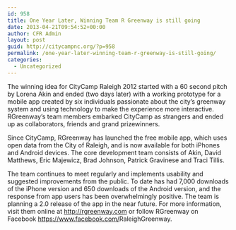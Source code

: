 ```yaml
---
id: 958
title: One Year Later, Winning Team R Greenway is still going
date: 2013-04-21T09:54:52+00:00
author: CFR Admin
layout: post
guid: http://citycampnc.org/?p=958
permalink: /one-year-later-winning-team-r-greenway-is-still-going/
categories:
  - Uncategorized
---
```

The winning idea for CityCamp Raleigh 2012 started with a 60 second pitch by Lorena Akin and ended (two days later) with a working prototype for a mobile app created by six individuals passionate about the city’s greenway system and using technology to make the experience more interactive. RGreenway’s team members embarked CityCamp as strangers and ended up as collaborators, friends and grand prizewinners.

Since CityCamp, RGreenway has launched the free mobile app, which uses open data from the City of Raleigh, and is now available for both iPhones and Android devices. The core development team consists of Akin, David Matthews, Eric Majewicz, Brad Johnson, Patrick Gravinese and Traci Tillis.

The team continues to meet regularly and implements usability and suggested improvements from the public. To date has had 7,000 downloads of the iPhone version and 650 downloads of the Android version, and the response from app users has been overwhelmingly positive. The team is planning a 2.0 release of the app in the near future. For more information, visit them online at <a href="http://rgreenway.com/" target="_blank">http://rgreenway.com</a> or follow RGreenway on Facebook <a href="https://www.facebook.com/RaleighGreenway" target="_blank">https://www.facebook.com/<wbr />RaleighGreenway</a>.